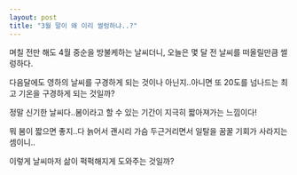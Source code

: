 ```yaml
---
layout: post
title: "3월 말이 왜 이리 썰렁하냐..?"
---
```


며칠 전만 해도 4월 중순을 방불케하는 날씨더니, 오늘은 몇 달 전 날씨를 떠올릴만큼 썰렁하다.

다음달에도 영하의 날씨를 구경하게 되는 것이나 아닌지..아니면 또 20도를 넘나드는 최고 기온을 구경하게 되는 것일까?

정말 신기한 날씨다..봄이라고 할 수 있는 기간이 지극히 짧아져가는 느낌이다!

뭐 봄이 짧으면 좋지..다 늙어서 괜시리 가슴 두근거리면서 일탈을 꿈꿀 기회가 사라지는 셈이니..

이렇게 날씨마저 삶이 퍽퍽해지게 도와주는 것일까? 

